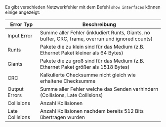 Es gibt verschieden Netzwerkfehler mit dem Befehl `show interfaces` können einige angezeigt:

| Error Typ       | Beschreibung                                                                                     |
| --------------- | ------------------------------------------------------------------------------------------------ |
| Input Error     | Summe aller Fehler (inkludiert Runts, Giants, no buffer, CRC, frame, overrun und ignored counts) |
| Runts           | Pakete die zu klein sind für das Medium (z.B. Ethernet Paket kleiner als 64 Bytes)               |
| Giants          | Pakete die zu groß sind für das Medium (z.B. Ethernet Paket größer als 1518 Bytes)               |
| CRC             | Kalkulierte Checksumme nicht gleich wie erhaltene Checksumme                                     |
| Output Errors   | Summe aller Fehler welche das Senden verhindern (Collisions, Late Collisions)                    |
| Collisions      | Anzahl Kollisionen                                                                               |
| Late Collisions | Anzahl Kollisionen nachdem bereits 512 Bits übertragen wurden                                    |

